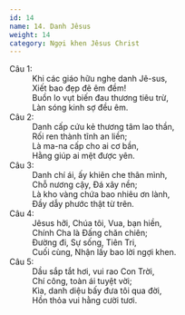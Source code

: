 ```yaml
---
id: 14
name: 14. Danh Jêsus
weight: 14
category: Ngợi khen Jêsus Christ
---
```

<dl><dt>Câu 1:</dt><dd data-verse="1">Khi các giáo hữu nghe danh Jê-sus, <br/>Xiết bao đẹp đẽ êm đềm! <br/>Buồn lo vụt biến đau thương tiêu trừ, <br/>Làn sóng kinh sợ đều êm. </dd><dt>Câu 2:</dt><dd data-verse="2">Danh cấp cứu kẻ thương tâm lao thần, <br/>Rối ren thành tĩnh an liền; <br/>Là ma-na cấp cho ai cơ bần, <br/>Hằng giúp ai mệt được yên. </dd><dt>Câu 3:</dt><dd data-verse="3">Danh chí ái, ấy khiên che thân mình, <br/>Chỗ nương cậy, Đá xây nền; <br/>Là kho vàng chứa bao nhiêu ơn lành, <br/>Đầy dẫy phước thật từ trên. </dd><dt>Câu 4:</dt><dd data-verse="4">Jêsus hỡi, Chúa tôi, Vua, bạn hiền, <br/>Chính Cha là Đấng chăn chiên; <br/>Đường đi, Sự sống, Tiên Tri, <br/>Cuối cùng, Nhận lấy bao lời ngợi khen. </dd><dt>Câu 5:</dt><dd data-verse="5">Dầu sắp tắt hơi, vui rao Con Trời, <br/>Chí công, toàn ái tuyệt vời; <br/>Kìa, danh diệu bấy đưa tôi qua đời, <br/>Hồn thỏa vui hằng cười tươi. </dd></dl>
